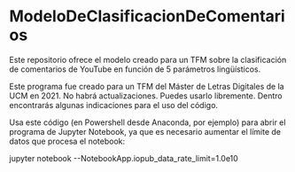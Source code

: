 # ModeloDeClasificacionDeComentarios
Este repositorio ofrece el modelo creado para un TFM sobre la clasificación de comentarios de YouTube en función de 5 parámetros lingüísticos.

Este programa fue creado para un TFM del Máster de Letras Digitales de la UCM en 2021.
No habrá actualizaciones. Puedes usarlo libremente. Dentro encontrarás algunas indicaciones para el uso del código.

Usa este código (en Powershell desde Anaconda, por ejemplo) para abrir el programa de Jupyter Notebook, ya que es necesario aumentar el límite de datos que procesa el notebook:

jupyter notebook --NotebookApp.iopub_data_rate_limit=1.0e10
